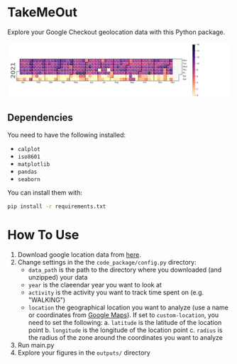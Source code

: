 # TakeMeOut

Explore your Google Checkout geolocation data with this Python package.

![example_calendar_figure](outputs/example.png)

## Dependencies

You need to have the following installed:
- `calplot`
- `iso8601`
- `matplotlib`
- `pandas`
- `seaborn`

You can install them with:
```bash
pip install -r requirements.txt
```

# How To Use

1. Download google location data from [here](https://takeout.google.com/settings/takeout?pli=1).
2. Change settings in the the `code_package/config.py` directory:
    - `data_path` is the path to the directory where you downloaded (and unzipped) your data
    - `year` is the claeendar year you want to look at
    - `activity` is the activity you want to track time spent on (e.g. "WALKING")
    - `location` the geographical location you want to analyze (use a name or coordinates from [Google Maps](https://www.google.com/maps/)). If set to `custom-location`, you need to set the following:
        a. `latitude` is the latitude of the location point
        b. `longitude` is the longitude of the location point
        c. `radius` is the radius of the zone around the coordinates you want to analyze
3. Run main.py
4. Explore your figures in the `outputs/` directory